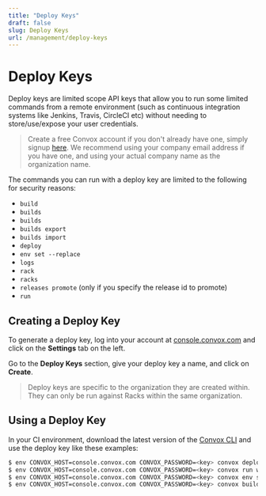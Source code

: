 ```yaml
---
title: "Deploy Keys"
draft: false
slug: Deploy Keys
url: /management/deploy-keys
---
```

# Deploy Keys

Deploy keys are limited scope API keys that allow you to run some limited commands from a remote environment (such as continuous integration systems like Jenkins, Travis, CircleCI etc) without needing to store/use/expose your user credentials.  

> Create a free Convox account if you don't already have one, simply signup [here](https://console.convox.com/signup). We recommend using your company email address if you have one, and using your actual company name as the organization name.

The commands you can run with a deploy key are limited to the following for security reasons:

* `build`
* `builds`
* `builds`
* `builds export`
* `builds import`
* `deploy`
* `env set --replace`
* `logs`
* `rack`
* `racks`
* `releases promote` (only if you specify the release id to promote)
* `run`

## Creating a Deploy Key

To generate a deploy key, log into your account at [console.convox.com](https://console.convox.com) and click on the **Settings** tab on the left.

Go to the **Deploy Keys** section, give your deploy key a name, and click on **Create**.

> Deploy keys are specific to the organization they are created within.  They can only be run against Racks within the same organization.

## Using a Deploy Key

In your CI environment, download the latest version of the [Convox CLI](/getting-started/introduction#install-the-convox-cli-and-login) and use the deploy key like these examples:

```sh
$ env CONVOX_HOST=console.convox.com CONVOX_PASSWORD=<key> convox deploy
$ env CONVOX_HOST=console.convox.com CONVOX_PASSWORD=<key> convox run web bin/migrate
$ env CONVOX_HOST=console.convox.com CONVOX_PASSWORD=<key> convox env set NODE_ENV=production FOO=bar ... --replace
$ env CONVOX_HOST=console.convox.com CONVOX_PASSWORD=<key> convox builds export <build ID> -a <app1> -r <rack1> | convox builds import -a <app2> -r <rack2>
```
